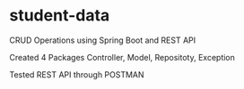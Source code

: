 # student-data
CRUD Operations using Spring Boot and REST API

Created 4 Packages Controller, Model, Repositoty, Exception


Tested REST API through POSTMAN
